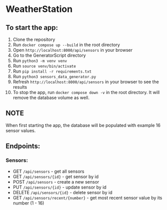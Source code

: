 # WeatherStation

## To start the app:
1. Clone the repository
2. Run `docker compose up --build` in the root directory
3. Open `http://localhost:8000/api/sensors` in your browser
4. Go to the GeneratorScript directory
5. Run `python3 -m venv venv`
6. Run `source venv/bin/activate`
7. Run `pip install -r requirements.txt`
8. Run `python3 sensors_data_generator.py`
9. Refresh `http://localhost:8000/api/sensors` in your browser to see the results
10. To stop the app, run `docker compose down -v` in the root directory. It will remove the database volume as well.

## NOTE
When first starting the app, the database will be populated with example 16 sensor values. 

## Endpoints:

### Sensors:
- GET `/api/sensors` - get all sensors
- GET `/api/sensors/{id}` - get sensor by id
- POST `/api/sensors` - create a new sensor
- PUT `/api/sensors/{id}` - update sensor by id
- DELETE `/api/sensors/{id}` - delete sensor by id
- GET `/api/sensors/recent/{number}` - get most recent sensor value by its number (1 - 16)